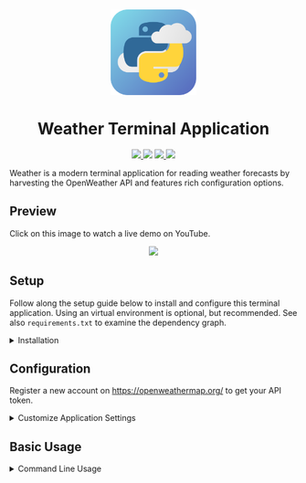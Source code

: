<p align="center">
  <a title="Project Logo">
    <img height="150" style="margin-top:15px" src="https://raw.githubusercontent.com/hentai-chan/weather/master/weather.svg">
  </a>
</p>

<h1 align="center">Weather Terminal Application</h1>

<p align="center">
    <a href="https://github.com/hentai-chan/weather" title="Release Version">
        <img src="https://img.shields.io/badge/Release-1.0.0%20-blue">
    </a>
    <a title="Supported Python Versions">
        <img src="https://img.shields.io/badge/Python-3.8%20-blue">
    </a>
    <a href="https://www.gnu.org/licenses/gpl-3.0.en.html" title="License Information" target="_blank" rel="noopener noreferrer">
        <img src="https://img.shields.io/badge/License-GPLv3-blue.svg">
    </a>
    <a href="https://archive.softwareheritage.org/browse/origin/?origin_url=https://github.com/hentai-chan/weather.git" title="Software Heritage Archive" target="_blank" rel="noopener noreferrer">
        <img src="https://archive.softwareheritage.org/badge/origin/https://github.com/hentai-chan/weather.git/">
    </a>
</p>

Weather is a modern terminal application for reading weather forecasts by harvesting
the OpenWeather API and features rich configuration options.

## Preview

Click on this image to watch a live demo on YouTube.

<p align="center">
  <a title="Project Logo" href="https://www.youtube.com/watch?v=JsCma_2iiMk">
    <img height="400" src="https://img.youtube.com/vi/JsCma_2iiMk/0.jpg">
  </a>
</p>

## Setup

Follow along the setup guide below to install and configure this terminal
application. Using an virtual environment is optional, but recommended. See also
`requirements.txt` to examine the dependency graph.

<details>
<summary>Installation</summary>

```bash
git clone https://github.com/hentai-chan/weather.git
cd weather/
python -m venv venv/
source venv/bin/activate
pip install -e .
# test installation
weather --version
```

</details>

## Configuration

Register a new account on <https://openweathermap.org/> to get your API token.

<details>
<summary>Customize Application Settings</summary>

**Mandatory:** Enter token:

```bash
weather config --token=<token>
```

**Optional:** Set your default unit system (either `si` or `imperial`):

```bash
weather config --unit-system=<system>
```

**Optional:** Set your default location as toponym (e.g. `Rome` or `New York, USA`):

```bash
weather config --location=<toponym>
```

**Optional:** Review your submissions:

```bash
weather config --list
```

**Optional:** Discard all settings:

```bash
weather config --reset
```

</details>

## Basic Usage

<details>
<summary>Command Line Usage</summary>

Get today's verbose weather forecast using default settings:

```bash
weather report --verbose
```

Get today's weather forecast for `New York, USA` in imperial units:

```bash
weather report --location="New York, USA" --unit-system=imperial
```

Get tomorrow's weather forecast for 12PM:

```bash
weather report --mode=tomorrow --hour=12
```

View the help page for this command:

```bash
weather report --help
```

</details>
